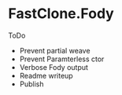 # FastClone.Fody


ToDo
- Prevent partial weave
- Prevent Paramterless ctor
- Verbose Fody output
- Readme writeup
- Publish